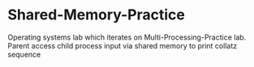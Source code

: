 # Shared-Memory-Practice
Operating systems lab which iterates on Multi-Processing-Practice lab. Parent access child process input via shared memory to print collatz sequence
